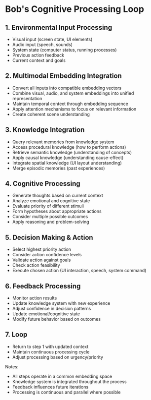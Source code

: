 # Bob's Cognitive Processing Loop

## 1. Environmental Input Processing
- Visual input (screen state, UI elements)
- Audio input (speech, sounds)
- System state (computer status, running processes)
- Previous action feedback
- Current context and goals

## 2. Multimodal Embedding Integration
- Convert all inputs into compatible embedding vectors
- Combine visual, audio, and system embeddings into unified representation
- Maintain temporal context through embedding sequence
- Apply attention mechanisms to focus on relevant information
- Create coherent scene understanding

## 3. Knowledge Integration
- Query relevant memories from knowledge system
- Access procedural knowledge (how to perform actions)
- Retrieve semantic knowledge (understanding of concepts)
- Apply causal knowledge (understanding cause-effect)
- Integrate spatial knowledge (UI layout understanding)
- Merge episodic memories (past experiences)

## 4. Cognitive Processing
- Generate thoughts based on current context
- Analyze emotional and cognitive state
- Evaluate priority of different stimuli
- Form hypotheses about appropriate actions
- Consider multiple possible outcomes
- Apply reasoning and problem-solving

## 5. Decision Making & Action
- Select highest priority action
- Consider action confidence levels
- Validate action against goals
- Check action feasibility
- Execute chosen action (UI interaction, speech, system command)

## 6. Feedback Processing
- Monitor action results
- Update knowledge system with new experience
- Adjust confidence in decision patterns
- Update emotional/cognitive state
- Modify future behavior based on outcomes

## 7. Loop
- Return to step 1 with updated context
- Maintain continuous processing cycle
- Adjust processing based on urgency/priority

Notes:
- All steps operate in a common embedding space
- Knowledge system is integrated throughout the process
- Feedback influences future iterations
- Processing is continuous and parallel where possible
